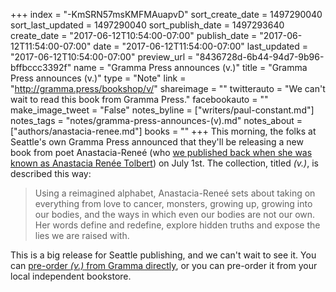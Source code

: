 +++
index = "-KmSRN57msKMFMAuapvD"
sort_create_date = 1497290040
sort_last_updated = 1497290040
sort_publish_date = 1497293640
create_date = "2017-06-12T10:54:00-07:00"
publish_date = "2017-06-12T11:54:00-07:00"
date = "2017-06-12T11:54:00-07:00"
last_updated = "2017-06-12T10:54:00-07:00"
preview_url = "8436728d-6b44-94d7-9b96-bffbccc3392f"
name = "Gramma Press announces (v.)"
title = "Gramma Press announces (v.)"
type = "Note"
link = "http://gramma.press/bookshop/v/"
shareimage = ""
twitterauto = "We can't wait to read this book from Gramma Press."
facebookauto = ""
make_image_tweet = "False"
notes_byline = ["writers/paul-constant.md"]
notes_tags = "notes/gramma-press-announces-(v).md"
notes_about = ["authors/anastacia-renee.md"]
books = ""
+++
This morning, the folks at Seattle's own Gramma Press announced that they'll be releasing a new book from poet Anastacia-Reneé (who [we published back when she was known as Anastacia Renée Tolbert](http://www.seattlereviewofbooks.com/writers/anastacia-renee-tolbert/)) on July 1st. The collection, titled *(v.)*, is described this way:

<blockquote>Using a reimagined alphabet, Anastacia-Reneé sets about taking on everything from love to cancer, monsters, growing up, growing into our bodies, and the ways in which even our bodies are not our own. Her words define and redefine, explore hidden truths and expose the lies we are raised with.</blockquote>

This is a big release for Seattle publishing, and we can't wait to see it. You can [pre-order *(v.)* from Gramma directly](http://gramma.press/bookshop/v/), or you can pre-order it from your local independent bookstore.